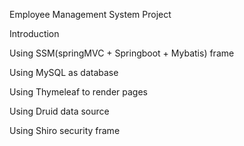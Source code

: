 Employee Management System Project

Introduction

Using SSM(springMVC + Springboot + Mybatis) frame

Using MySQL as database

Using Thymeleaf to render pages

Using Druid data source

Using Shiro security frame

